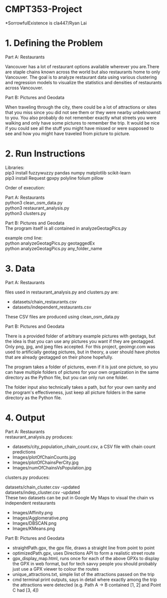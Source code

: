# CMPT353-Project
*SorrowfulExistence is cla447/Ryan Lai


# 1. Defining the Problem
Part A: Restaurants

Vancouver has a lot of restaurant options available wherever you are.There are staple chains known across the world but also restaurants home to only Vancouver. The goal is to analyze restaurant data using various clustering and regression models to visualize the statistics and densities of restaurants across Vancouver. 

Part B: Pictures and Geodata

When traveling through the city, there could be a lot of attractions or sites  that you miss since you did not see them or they were nearby unbeknownst to you. You also probably do not remember exactly what streets you were walking and only have some pictures to remember the  trip. It would be nice if you could see all the stuff you might have missed or were supposed to see and how you might have traveled from picture to picture.

# 2. Run Instructions
Libraries:  
pip3 install fuzzywuzzy pandas numpy matplotlib scikit-learn  
pip3 install Request gpxpy polyline folium pillow  

Order of execution:  

Part A: Restaurants  
python3 clean_osm_data.py  
python3 restaurant_analysis.py  
python3 clusters.py  

Part B: Pictures and Geodata   
The program itself is all contained in analyzeGeotagPics.py  

example cmd line:  
python analyzeGeotagPics.py geotaggedEx  
python analyzeGeotagPics.py any_folder_name  


# 3. Data  
Part A: Restaurants 

files used in restaurant_analysis.py and clusters.py are:  
- datasets/chain_restaurants.csv
- datasets/independent_restaurants.csv
  
These CSV files are produced using clean_osm_data.py 

Part B: Pictures and Geodata

There is a provided folder of arbitrary example pictures with geotags, but the idea is that you can use any pictures you want if they are geotagged. Only png, jpg, and jpeg files accepted. For this project, geoimgr.com was used to artificially geotag pictures, but in theory, a user should have photos that are already geotagged on their phone hopefully. 

The program takes a folder of pictures,  even if it is just one picture,  so you can have multiple folders of pictures for your own organization in the same directory as the Python file, but you can only run one folder.

The folder input also technically takes a path, but for your own sanity and the program's effectiveness, just keep all picture folders in the same directory as the Python file.

# 4. Output
Part A: Restaurants   
restaurant_analysis.py produces:
- datasets/city_population_chain_count.csv, a CSV file with chain count predictions
- Images/plotOfChainCounts.jpg  
- Images/plotOfChainsPerCity.jpg  
- Images/numOfChainsVsPopulation.jpg  

clusters.py produces:  
  
datasets/chain_cluster.csv -updated  
datasets/indep_cluster.csv -updated   
These two datasets can be put in Google My Maps to visual the chain vs independent restaurants 
  
- Images/Affinity.png  
- Images/Agglomerative.png  
- Images/DBSCAN.png  
- Images/KMeans.png  


Part B: Pictures and Geodata
- straightPath.gpx, the gpx file, draws a straight line from point to point
- optimizedPath.gpx, uses Directions API to form a realistic street route
- gpx_display_map.html, runs once for each of the above GPXs to display the GPX in web format, but for tech savvy people you should probably just use a GPX viewer to colour the routes
- unique_attractions.txt, simple list of the attractions passed on the trip
- cmd terminal print outputs, says in detail where exactly among the trip the attractions were detected (e.g. Path A -> B contained [1, 2] and Point C had [3, 4])
